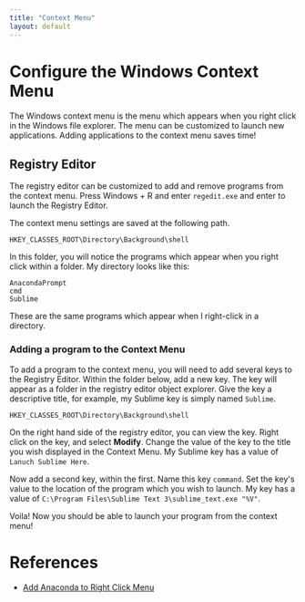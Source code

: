 ```yaml
---
title: "Context Menu"
layout: default
---
```

# Configure the Windows Context Menu
The Windows context menu is the menu which appears when you right click in the Windows file explorer. The menu can be customized to launch new applications. Adding applications to the context menu saves time!

## Registry Editor
The registry editor can be customized to add and remove programs from the context menu. Press Windows + R and enter `regedit.exe` and enter to launch the Registry Editor.

The context menu settings are saved at the following path.
```
HKEY_CLASSES_ROOT\Directory\Background\shell
```
In this folder, you will notice the programs which appear when you right click within a folder. My directory looks like this:
```
AnacondaPrompt
cmd
Sublime
```
These are the same programs which appear when I right-click in a directory.

### Adding a program to the Context Menu
To add a program to the context menu, you will need to add several keys to the Registry Editor. Within the folder below, add a new key. The key will appear as a folder in the registry editor object explorer. Give the key a descriptive title, for example, my Sublime key is simply named `Sublime`.

`HKEY_CLASSES_ROOT\Directory\Background\shell`

On the right hand side of the registry editor, you can view the key. Right click on the key, and select **Modify**. Change the value of the key to the title you wish displayed in the Context Menu. My Sublime key has a value of `Lanuch Sublime Here`.

Now add a second key, within the first. Name this key `command`. Set the key's value to the location of the program which you wish to launch. My key has a value of `C:\Program Files\Sublime Text 3\sublime_text.exe "%V"`.

Voila! Now you should be able to launch your program from the context menu!

# References
* [Add Anaconda to Right Click Menu](https://gist.github.com/jiewpeng/8ba446acf329b1801bf91db767d179ea)